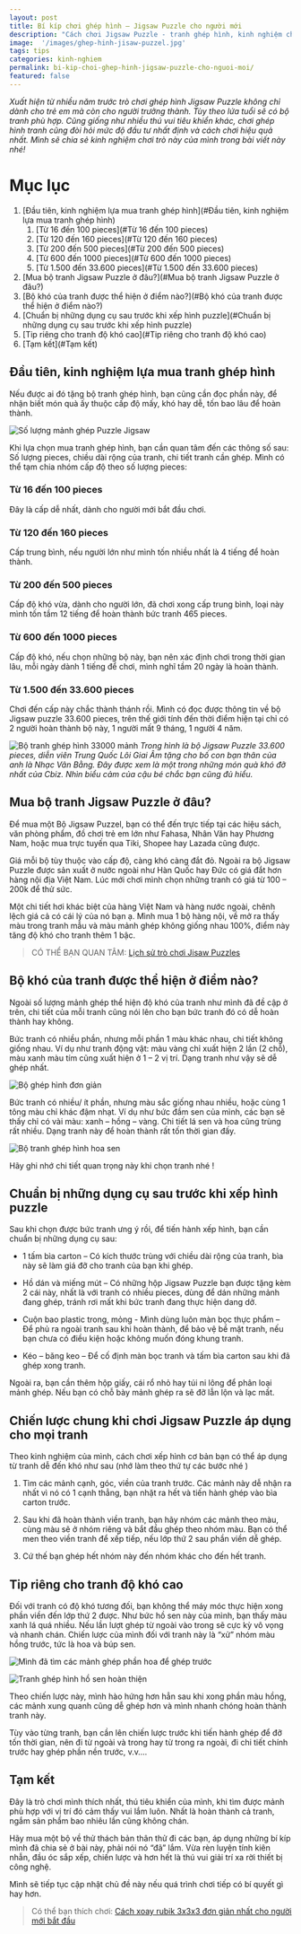 ```yaml
---
layout: post
title: Bí kíp chơi ghép hình – Jigsaw Puzzle cho người mới
description: "Cách chơi Jigsaw Puzzle - tranh ghép hình, kinh nghiệm chọn tranh Jigsaw và bí quyết chơi dành cho người lớn được chia sẻ chi tiết nhất."
image:  '/images/ghep-hinh-jisaw-puzzel.jpg'
tags: tips
categories: kinh-nghiem
permalink: bi-kip-choi-ghep-hinh-jigsaw-puzzle-cho-nguoi-moi/
featured: false
---
```


_Xuất hiện từ nhiều năm trước trò chơi ghép hình Jigsaw Puzzle không chỉ dành cho trẻ em mà còn cho người trưởng thành. Tùy theo lứa tuổi sẽ có bộ tranh phù hợp. Cũng giống như nhiều thú vui tiêu khiển khác, chơi ghép hình tranh cũng đòi hỏi mức độ đầu tư nhất định và cách chơi hiệu quả nhất. Mình sẽ chia sẻ kinh nghiệm chơi trò này của mình trong bài viết này nhé!_

# Mục lục
1. [Đầu tiên, kinh nghiệm lựa mua tranh ghép hình](#Đầu tiên, kinh nghiệm lựa mua tranh ghép hình)
    1. [Từ 16 đến 100 pieces](#Từ 16 đến 100 pieces)
    2. [Từ 120 đến 160 pieces](#Từ 120 đến 160 pieces)
    3. [Từ 200 đến 500 pieces](#Từ 200 đến 500 pieces)
    4. [Từ 600 đến 1000 pieces](#Từ 600 đến 1000 pieces)
    5. [Từ 1.500 đến 33.600 pieces](#Từ 1.500 đến 33.600 pieces)
2. [Mua bộ tranh Jigsaw Puzzle ở đâu?](#Mua bộ tranh Jigsaw Puzzle ở đâu?)
3. [Bộ khó của tranh được thể hiện ở điểm nào?](#Bộ khó của tranh được thể hiện ở điểm nào?)
4. [Chuẩn bị những dụng cụ sau trước khi xếp hình puzzle](#Chuẩn bị những dụng cụ sau trước khi xếp hình puzzle)
5. [Tip riêng cho tranh độ khó cao](#Tip riêng cho tranh độ khó cao)
6. [Tạm kết](#Tạm kết)

## Đầu tiên, kinh nghiệm lựa mua tranh ghép hình <a name="Đầu tiên, kinh nghiệm lựa mua tranh ghép hình"></a>

Nếu được ai đó tặng bộ tranh ghép hình, bạn cũng cần đọc phần này, để nhận biết món quà ấy thuộc cấp độ mấy, khó hay dễ, tốn bao lâu để hoàn thành.

![Số lượng mảnh ghép Puzzle Jigsaw](/images/kich-thuoc-so-manh--trang-jigsaw-Puzzle.jpg)

Khi lựa chọn mua tranh ghép hình, bạn cần quan tâm đến các thông số sau: Số lượng pieces, chiều dài rộng của tranh, chi tiết tranh cần ghép.
Mình có thể tạm chia nhóm cấp độ theo số lượng pieces:

### Từ 16 đến 100 pieces <a name="Từ 16 đến 100 pieces"></a>

Đây là cấp dễ nhất, dành cho người mới bắt đầu chơi.

### Từ 120 đến 160 pieces <a name="Từ 120 đến 160 pieces"></a>

Cấp trung bình, nếu người lớn như mình tốn nhiều nhất là 4 tiếng để hoàn thành.

### Từ 200 đến 500 pieces <a name="Từ 200 đến 500 pieces"></a>
 
Cấp độ khó vừa, dành cho người lớn, đã chơi xong cấp trung bình, loại này mình tốn tầm 12 tiếng để hoàn thành bức tranh 465 pieces.

### Từ 600 đến 1000 pieces <a name="Từ 600 đến 1000 pieces"></a>

Cấp độ khó, nếu chọn những bộ này, bạn nên xác định chơi trong thời gian lâu, mỗi ngày dành 1 tiếng để chơi, mình nghĩ tầm 20 ngày là hoàn thành.

### Từ 1.500 đến 33.600 pieces <a name="Từ 1.500 đến 33.600 pieces"></a>

Chơi đến cấp này chắc thành thánh rồi. Mình có đọc được thông tin về bộ Jigsaw puzzle 33.600 pieces, trên thế giới tính đến thời điểm hiện tại chỉ có 2 người hoàn thành bộ này, 1 người mất 9 tháng, 1 người 4 năm.

![Bộ tranh ghép hình 33000 mảnh](/images/bo-xep-hinh-jigsaw-puzzle-33000.jpg)
_Trong hình là bộ Jigsaw Puzzle 33.600 pieces, diễn viên Trung Quốc Lôi Giai Âm tặng cho bố con bạn thân của anh là Nhạc Vân Bằng. Đây được xem là một trong những món quà khó đỡ nhất của Cbiz. Nhìn biểu cảm của cậu bé chắc bạn cũng đủ hiểu._

## Mua bộ tranh Jigsaw Puzzle ở đâu? <a name="Mua bộ tranh Jigsaw Puzzle ở đâu? "></a>

Để mua một Bộ Jigsaw Puzzel, bạn có thể đến trực tiếp tại các hiệu sách, văn phòng phẩm, đồ chơi trẻ em lớn như Fahasa, Nhân Văn hay Phương Nam, hoặc mua trực tuyến qua Tiki, Shopee hay Lazada cũng được.

Giá mỗi bộ tùy thuộc vào cấp độ, càng khó càng đắt đỏ. Ngoài ra bộ Jigsaw Puzzle được sản xuất ở nước ngoài như Hàn Quốc hay Đức có giá đắt  hơn hàng nội địa Việt Nam. Lúc mới chơi mình chọn những tranh có giá từ 100 – 200k để thử sức.

Một chi tiết hơi khác biệt của hàng Việt Nam và hàng nước ngoài, chênh lệch giá cả có cái lý của nó bạn ạ. Mình mua 1 bộ hàng nội, về mở ra thấy màu trong tranh mẫu và màu mảnh ghép không giống nhau 100%, điểm này tăng độ khó cho tranh thêm 1 bậc.

> CÓ THỂ BẠN QUAN TÂM: [Lịch sử trò chơi Jisaw Puzzles](https://vegiang.com/lich-su-jigsaw-puzzles-tranh-xep-hinh/)

## Bộ khó của tranh được thể hiện ở điểm nào? <a name="Bộ khó của tranh được thể hiện ở điểm nào?"></a>

Ngoài số lượng mảnh ghép thể hiện độ khó của tranh như mình đã đề cập ở trên, chi tiết của mỗi tranh cũng nói lên cho bạn bức tranh đó có dễ hoàn thành hay không.

Bức tranh có nhiều phần, nhưng mỗi phần 1 màu khác nhau, chi tiết không giống nhau. Ví dụ như tranh động vật: màu vàng chỉ xuất hiện 2 lần (2 chỗ), màu xanh màu tím cũng xuất hiện ở 1 – 2 vị trí. Dạng tranh như vậy sẽ dễ ghép nhất.

![Bộ ghép hình đơn giản](/images/ghep-hinh-jisaw-puzzel.jpg)

Bức tranh có nhiều/ ít phần, nhưng màu sắc giống nhau nhiều, hoặc cùng 1 tông màu chỉ khác đậm nhạt. Ví dụ như bức đầm sen của mình, các bạn sẽ thấy chỉ có vài màu: xanh – hồng – vàng. Chi tiết lá sen và hoa cũng trùng rất nhiều. Dạng tranh này để hoàn thành rất tốn thời gian đấy.

![Bộ tranh ghép hình hoa sen](/images/hop-tranh-ghep-hinh-Jigsaw-puzzle.jpg)

Hãy ghi nhớ chi tiết quan trọng này khi chọn tranh nhé ! 

## Chuẩn bị những dụng cụ sau trước khi xếp hình puzzle <a name="Chuẩn bị những dụng cụ sau trước khi xếp hình puzzle"></a>

Sau khi chọn được bức tranh ưng ý rồi, để tiến hành xếp hình, bạn cần chuẩn bị những dụng cụ sau:

- 1 tấm bìa carton – Có kích thước trùng với chiều dài rộng của tranh, bìa này sẽ làm giá đỡ cho tranh của bạn khi ghép.

- Hồ dán và miếng mút – Có những hộp Jigsaw Puzzle bạn được tặng kèm 2 cái này, nhất là với tranh có nhiều pieces, dùng để dán những mảnh đang ghép, tránh rơi mất khi bức tranh đang thực hiện dang dở.

- Cuộn bao plastic trong, mỏng - Mình dùng luôn màn bọc thực phẩm – Để phủ ra ngoài tranh sau khi hoàn thành, để bảo vệ bề mặt tranh, nếu bạn chưa có điều kiện hoặc không muốn đóng khung tranh.

- Kéo – băng keo – Để cố định màn bọc tranh và tấm bìa carton sau khi đã ghép xong tranh.

Ngoài ra, bạn cần thêm hộp giấy, cái rổ nhỏ hay túi ni lông để phân loại mảnh ghép. Nếu bạn có chỗ bày mảnh ghép ra sẽ đỡ lẫn lộn và lạc mất.

## Chiến lược chung khi chơi Jigsaw Puzzle áp dụng cho mọi tranh <a name="Chiến lược chung khi chơi Jigsaw Puzzle áp dụng cho mọi tranh"></a>

Theo kinh nghiệm của mình, cách chơi xếp hình cơ bản bạn có thể áp dụng từ tranh dễ đến khó như sau (nhớ làm theo thứ tự các bước nhé )

1.	Tìm các mảnh cạnh, góc, viền của tranh trước. Các mảnh này dễ nhận ra nhất vì nó có 1 cạnh thẳng, bạn nhặt ra hết và tiến hành ghép vào bìa carton trước.

2.	Sau khi đã hoàn thành viền tranh, bạn hãy nhóm các mảnh theo màu, cùng màu sẽ ở nhóm riêng và bắt đầu ghép theo nhóm màu. Bạn có thể men theo viền tranh để xếp tiếp, nếu lớp thứ 2 sau phần viền dễ ghép.

3.	Cứ thế bạn ghép hết nhóm này đến nhóm khác cho đến hết tranh.

## Tip riêng cho tranh độ khó cao <a name="Tip riêng cho tranh độ khó cao"></a>

Đối với tranh có độ khó tương đối, bạn không thể máy móc thực hiện xong phần viền đến lớp thứ 2 được. Như bức hồ sen này của mình, bạn thấy màu xanh lá quá nhiều. Nếu lần lượt ghép từ ngoài vào trong sẽ cực kỳ vô vọng và nhanh chán. Chiến lược của mình đối với tranh này là “xử” nhóm màu hồng trước, tức là hoa và búp sen.

![Mình đã tìm các mảnh ghép phần hoa để ghép trước](/images/cach-ghep-hinh-ho-sen.jpg)

![Tranh ghép hình hồ sen hoàn thiện](/images/bo-tranh-jigsaw-Puzzle-ho-sen.jpg)

Theo chiến lược này, mình hào hứng hơn hẳn sau khi xong phần màu hồng, các mảnh xung quanh cũng dễ ghép hơn và mình nhanh chóng hoàn thành tranh này.

Tùy vào từng tranh, bạn cần lên chiến lược trước khi tiến hành ghép để đỡ tốn thời gian, nên đi từ ngoài và trong hay từ trong ra ngoài, đi chi tiết chính trước hay ghép phần nền trước, v.v….

## Tạm kết <a name="Tạm kết"></a>

Đây là trò chơi mình thích nhất, thú tiêu khiển của mình, khi tìm được mảnh phù hợp với vị trí đó cảm thấy vui lắm luôn. Nhất là hoàn thành cả tranh, ngắm sản phẩm bao nhiêu lần cũng không chán.

Hãy mua một bộ về thử thách bản thân thử đi các bạn, áp dụng những bí kíp mình đã chia sẻ ở bài này, phải nói nó “đã” lắm. Vừa rèn luyện tính kiên nhẫn, đầu óc sắp xếp, chiến lược và hơn hết là thú vui giải trí xa rời thiết bị công nghệ.

Mình sẽ tiếp tục cập nhật chủ đề này nếu quá trình chơi tiếp có bí quyết gì hay hơn.

> Có thể bạn thích chơi: [Cách xoay rubik 3x3x3 đơn giản nhất cho người mới bắt đầu](https://vegiang.com/cach-choi-rubik-3x3x3-don-gian-nhat/)
